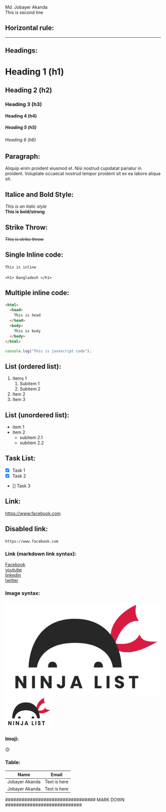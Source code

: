<!-- Markdown -->

Md. Jobayer Akanda  
This is second line

## Horizontal rule:

---

## Headings:

# Heading 1 (h1)

## Heading 2 (h2)

### Heading 3 (h3)

#### Heading 4 (h4)

##### Heading 5 (h5)

###### Heading 6 (h6)

## Paragraph:

<p>Aliquip enim proident eiusmod et. Nisi nostrud cupidatat pariatur in proident. Voluptate occaecat nostrud tempor proident sit ex ea labore aliqua sit.</p>

## Italice and Bold Style:

_This is an italic style_  
**This is bold/strong**

## Strike Throw:

~~This is strike throw~~

## Single Inline code:

`This is inline`  
</br>
`<h1> Bangladesh </h1>`

## Multiple inline code:

```html
<html>
  <head>
    This is head
  </head>
  <body>
    This is body
  </body>
</html>
```

```javascript
console.log("This is javascript code");
```

## List (ordered list):

1. Items 1
   1. Subitem 1
   2. Subitem 2
2. Item 2
3. Item 3

## List (unordered list):

- item 1
- item 2
  - subitem 2.1
  - subitem 2.2

## Task List:

- [x] Task 1
- [x] Task 2
- [] Task 3

## Link:

https://www.facebook.com

## Disabled link:

`https://www.facebook.com`

### Link (markdown link syntax):

[Facebook](https://www.facebook.com)  
[youtube](youtubelink)  
[linkedin](linkedinlink)  
[twitter](twitterlink)

<!-- All link is here -->

[youtubelink]: https://www.youtube.com
[linkedinlink]: https://www.linkedin.com
[twitterlink]: https://www.twitter.com

### Image syntax:

<!-- ![alt text] (image src) -->

![logo](./public/logo.png)
<img src="./public/logo.png" width="150" height="100">

### Imoji:

😊

### Table:

| Name           | Email        |
| -------------- | ------------ |
| Jobayer Akanda | Text is here |
| Jobayer Akanda | Text is here |

################################# MARK DOWN ############################

<!-- This is a [Next.js](https://nextjs.org/) project bootstrapped with [`create-next-app`](https://github.com/vercel/next.js/tree/canary/packages/create-next-app).

## Getting Started

First, run the development server:

```bash
npm run dev
# or
yarn dev
```

Open [http://localhost:3000](http://localhost:3000) with your browser to see the result.

You can start editing the page by modifying `pages/index.js`. The page auto-updates as you edit the file.

[API routes](https://nextjs.org/docs/api-routes/introduction) can be accessed on [http://localhost:3000/api/hello](http://localhost:3000/api/hello). This endpoint can be edited in `pages/api/hello.js`.

The `pages/api` directory is mapped to `/api/*`. Files in this directory are treated as [API routes](https://nextjs.org/docs/api-routes/introduction) instead of React pages.

## Learn More

To learn more about Next.js, take a look at the following resources:

- [Next.js Documentation](https://nextjs.org/docs) - learn about Next.js features and API.
- [Learn Next.js](https://nextjs.org/learn) - an interactive Next.js tutorial.

You can check out [the Next.js GitHub repository](https://github.com/vercel/next.js/) - your feedback and contributions are welcome!

## Deploy on Vercel

The easiest way to deploy your Next.js app is to use the [Vercel Platform](https://vercel.com/new?utm_medium=default-template&filter=next.js&utm_source=create-next-app&utm_campaign=create-next-app-readme) from the creators of Next.js.

Check out our [Next.js deployment documentation](https://nextjs.org/docs/deployment) for more details. -->
